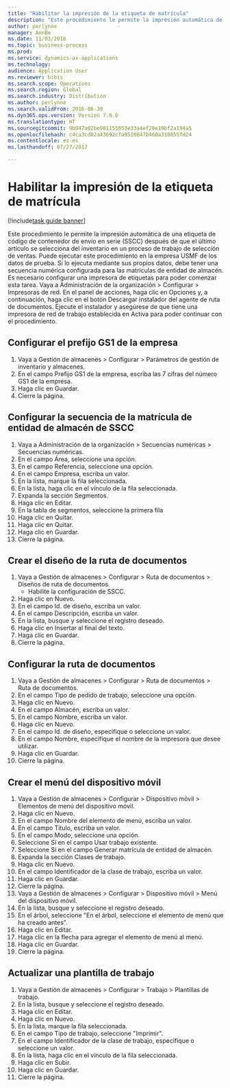 ```yaml
--- 
title: "Habilitar la impresión de la etiqueta de matrícula"
description: "Este procedimiento le permite la impresión automática de una etiqueta de código de contenedor de envío en serie (SSCC) después de que el último artículo se selecciona del inventario en un proceso de trabajo de selección de ventas."
author: perlynne
manager: AnnBe
ms.date: 11/03/2016
ms.topic: business-process
ms.prod: 
ms.service: dynamics-ax-applications
ms.technology: 
audience: Application User
ms.reviewer: bibis
ms.search.scope: Operations
ms.search.region: Global
ms.search.industry: Distribution
ms.author: perlynne
ms.search.validFrom: 2016-06-30
ms.dyn365.ops.version: Version 7.0.0
ms.translationtype: HT
ms.sourcegitcommit: 9b947a02be981155053e33a4ef20e19bf2a194a5
ms.openlocfilehash: c4ca3cd02a43692cfa9510847b460a318855fd24
ms.contentlocale: es-es
ms.lasthandoff: 07/27/2017

---
```

# <a name="enable-license-plate-label-printing"></a>Habilitar la impresión de la etiqueta de matrícula

[!include[task guide banner](../../includes/task-guide-banner.md)]

Este procedimiento le permite la impresión automática de una etiqueta de código de contenedor de envío en serie (SSCC) después de que el último artículo se selecciona del inventario en un proceso de trabajo de selección de ventas. Puede ejecutar este procedimiento en la empresa USMF de los datos de prueba. Si lo ejecuta mediante sus propios datos, debe tener una secuencia numérica configurada para las matrículas de entidad de almacén. Es necesario configurar una impresora de etiquetas para poder comenzar esta tarea. Vaya a Administración de la organización > Configurar > Impresoras de red. En el panel de acciones, haga clic en Opciones y, a continuación, haga clic en el botón Descargar instalador del agente de ruta de documentos. Ejecute el instalador y asegúrese de que tiene una impresora de red de trabajo establecida en Activa para poder continuar con el procedimiento.


## <a name="set-up-the-gs1-company-prefix"></a>Configurar el prefijo GS1 de la empresa
1. Vaya a Gestión de almacenes > Configurar > Parámetros de gestión de inventario y almacenes.
2. En el campo Prefijo GS1 de la empresa, escriba las 7 cifras del número GS1 de la empresa.
3. Haga clic en Guardar.
4. Cierre la página.

## <a name="setup-the-sscc-license-plate-number-sequence"></a>Configurar la secuencia de la matrícula de entidad de almacén de SSCC
1. Vaya a Administración de la organización > Secuencias numéricas > Secuencias numéricas.
2. En el campo Área, seleccione una opción.
3. En el campo Referencia, seleccione una opción.
4. En el campo Empresa, escriba un valor.
5. En la lista, marque la fila seleccionada.
6. En la lista, haga clic en el vínculo de la fila seleccionada.
7. Expanda la sección Segmentos.
8. Haga clic en Editar.
9. En la tabla de segmentos, seleccione la primera fila
10. Haga clic en Quitar.
11. Haga clic en Quitar.
12. Haga clic en Guardar.
13. Cierre la página.

## <a name="create-the-document-route-layout"></a>Crear el diseño de la ruta de documentos
1. Vaya a Gestión de almacenes > Configurar > Ruta de documentos > Diseños de ruta de documentos.
    * Habilite la configuración de SSCC.  
2. Haga clic en Nuevo.
3. En el campo Id. de diseño, escriba un valor.
4. En el campo Descripción, escriba un valor.
5. En la lista, busque y seleccione el registro deseado.
6. Haga clic en Insertar al final del texto.
7. Haga clic en Guardar.
8. Cierre la página.

## <a name="set-up-the-document-routing"></a>Configurar la ruta de documentos
1. Vaya a Gestión de almacenes > Configurar > Ruta de documentos > Ruta de documentos.
2. En el campo Tipo de pedido de trabajo, seleccione una opción.
3. Haga clic en Nuevo.
4. En el campo Almacén, escriba un valor.
5. En el campo Nombre, escriba un valor.
6. Haga clic en Nuevo.
7. En el campo Id. de diseño, especifique o seleccione un valor.
8. En el campo Nombre, especifique el nombre de la impresora que desee utilizar.
9. Haga clic en Guardar.
10. Cierre la página.

## <a name="create-mobile-device-menu"></a>Crear el menú del dispositivo móvil
1. Vaya a Gestión de almacenes > Configurar > Dispositivo móvil > Elementos de menú del dispositivo móvil.
2. Haga clic en Nuevo.
3. En el campo Nombre del elemento de menú, escriba un valor.
4. En el campo Título, escriba un valor.
5. En el campo Modo, seleccione una opción.
6. Seleccione Sí en el campo Usar trabajo existente.
7. Seleccione Sí en el campo Generar matrícula de entidad de almacén.
8. Expanda la sección Clases de trabajo.
9. Haga clic en Nuevo.
10. En el campo Identificador de la clase de trabajo, escriba un valor.
11. Haga clic en Guardar.
12. Cierre la página.
13. Vaya a Gestión de almacenes > Configurar > Dispositivo móvil > Menú del dispositivo móvil.
14. En la lista, busque y seleccione el registro deseado.
15. En el árbol, seleccione "En el árbol, seleccione el elemento de menú que ha creado antes".
16. Haga clic en Editar.
17. Haga clic en la flecha para agregar el elemento de menú al menú.
18. Haga clic en Guardar.
19. Cierre la página.

## <a name="update-a-work-template"></a>Actualizar una plantilla de trabajo
1. Vaya a Gestión de almacenes > Configurar > Trabajo > Plantillas de trabajo.
2. En la lista, busque y seleccione el registro deseado.
3. Haga clic en Editar.
4. Haga clic en Nuevo.
5. En la lista, marque la fila seleccionada.
6. En el campo Tipo de trabajo, seleccione "Imprimir".
7. En el campo Identificador de la clase de trabajo, especifique o seleccione un valor.
8. En la lista, haga clic en el vínculo de la fila seleccionada.
9. Haga clic en Subir.
10. Haga clic en Guardar.
11. Cierre la página.



